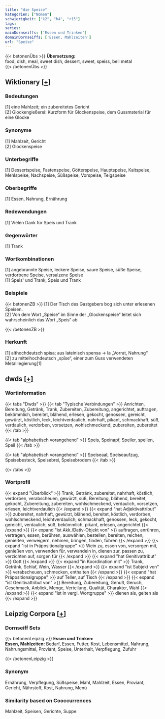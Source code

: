 ```yaml
---
title: "die Speise"
kategorien: ["Nomen"]
schwierigkeit: ["k2", "h4", "r15"]
tags:
series:
mainDornseiffs: ['Essen und Trinken']
domainDornseiffs: ['Essen, Mahlzeiten']
url: "Speise"
---
```


{{< betonenÜbs >}}
**Übersetzung:**  
food, dish, meal, sweet dish, dessert, sweet, speiss, bell metal  
{{< /betonenÜbs >}}

## Wiktionary [[+](https://de.wiktionary.org/wiki/Speise)]

### Bedeutungen
[1] eine Mahlzeit; ein zubereitetes Gericht  
[2] Glockengießerei: Kurzform für Glockenspeise, dem Gussmaterial für eine Glocke  

### Synonyme
[1] Mahlzeit, Gericht  
[2] Glockenspeise  

### Unterbegriffe
[1] Dessertspeise, Fastenspeise, Götterspeise, Hauptspeise, Kaltspeise, Mehlspeise, Nachspeise, Süßspeise, Vorspeise, Teigspeise  

### Oberbegriffe
[1] Essen, Nahrung, Ernährung  

### Redewendungen
[1] Vielen Dank für Speis und Trank  

### Gegenwörter
[1] Trank  

### Wortkombinationen
[1] angebrannte Speise, leckere Speise, saure Speise, süße Speise, verdorbene Speise, versalzene Speise  
[1] Speis' und Trank, Speis und Trank  

### Beispiele
{{< betonenZB >}}
[1] Der Tisch des Gastgebers bog sich unter erlesenen Speisen.  
[2] Von dem Wort „Speise“ im Sinne der „Glockenspeise“ leitet sich wahrscheinlich das Wort „Speis“ ab  

{{< /betonenZB >}}
### Herkunft
[1] althochdeutsch spisa; aus lateinisch spensa → la „Vorrat, Nahrung“  
[2] zu mittelhochdeutsch „spīse“, einer zum Guss verwendeten Metalllegierung[1]  



## dwds [[+](https://www.dwds.de/wb/Speise)]

### Wortinformation
{{< tabs "Dwds" >}}
{{< tab "Typische Verbindungen" >}}
Anrichten, Bereitung, Getränk, Trank, Zubereiten, Zubereitung, angerichtet, auftragen, bekömmlich, bereitet, blähend, erlesen, gekocht, genossen, gereicht, gewürzt, köstlich, leck, leichtverdaulich, nahrhaft, pikant, schmackhaft, süß, verdaulich, verdorben, vorsetzen, wohlschmeckend, zubereiten, zubereitet
{{< /tab >}}

{{< tab "alphabetisch vorangehend" >}}
Speis, Speinapf, Speiler, speilen, Speil
{{< /tab >}}

{{< tab "alphabetisch vorangehend" >}}
Speiseaal, Speiseaufzug, Speisebesteck, Speisebrei, Speisebrodem
{{< /tab >}}

{{< /tabs >}}

### Wortprofil
{{< expand "Überblick" >}} Trank, Getränk, zubereitet, nahrhaft, köstlich, verdorben, verabscheuen, gewürzt, süß, Bereitung, blähend, bereitet, gekocht, Zubereitung, zubereiten, wohlschmeckend, verdaulich, vorsetzen, erlesen, leichtverdaulich {{< /expand >}}
{{< expand "hat Adjektivattribut" >}} zubereitet, nahrhaft, gewürzt, blähend, bereitet, köstlich, verdorben, wohlschmeckend, leichtverdaulich, schmackhaft, genossen, leck, gekocht, gereicht, verdaulich, süß, bekömmlich, pikant, erlesen, angerichtet {{< /expand >}}
{{< expand "ist Akk./Dativ-Objekt von" >}} auftragen, anrühren, vertragen, essen, berühren, auswählen, bestellen, bereiten, reichen, genießen, verweigern, nehmen, bringen, finden, führen {{< /expand >}}
{{< expand "ist in Präpositionalgruppe" >}} Wein zu, essen von, versorgen mit, genießen von, verwenden für, verwandeln in, dienen zur, passen zu, verzichten auf, sorgen für {{< /expand >}}
{{< expand "hat Genitivattribut" >}} Gott {{< /expand >}}
{{< expand "in Koordination mit" >}} Trank, Getränk, Schlaf, Wein, Wasser {{< /expand >}}
{{< expand "ist Subjekt von" >}} verabscheuen, schmecken, enthalten {{< /expand >}}
{{< expand "hat Präpositionalgruppe" >}} auf Teller, auf Tisch {{< /expand >}}
{{< expand "ist Genitivattribut von" >}} Bereitung, Zubereitung, Genuß, Geruch, Geschmack, Anblick, Menge, Verteilung, Qualität, Charakter, Wahl {{< /expand >}}
{{< expand "ist in vergl. Wortgruppe" >}} dienen als, gelten als {{< /expand >}}

## Leipzig Corpora [[+](https://corpora.uni-leipzig.de/en/res?word=Speise&corpusId=deu_newscrawl-public_2018)]

### Dornseiff Sets
{{< betonenLeipzig >}}
**Essen und Trinken:**  
**Essen, Mahlzeiten:** Bedarf, Essen, Futter, Kost, Lebensmittel, Nahrung, Nahrungsmittel, Proviant, Speise, Unterhalt, Verpflegung, Zufuhr  

{{< /betonenLeipzig >}}

### Synonym
Ernährung, Verpflegung, Süßspeise, Mahl, Mahlzeit, Essen, Proviant, Gericht, Nährstoff, Kost, Nahrung, Menü


### Similarity based on Cooccurrences
Mahlzeit, Speisen, Gerichte, Suppe

